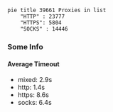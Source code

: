 
```mermaid
pie title 39661 Proxies in list
    "HTTP" : 23777
    "HTTPS": 5804
    "SOCKS" : 14446
```

### Some Info
#### Average Timeout

- mixed: 2.9s
- http: 1.4s
- https: 8.6s
- socks: 6.4s